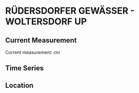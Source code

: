 # RÜDERSDORFER GEWÄSSER - WOLTERSDORF UP

## Current Measurement

Current measurement: <Value topic="rivers/pegel-online/RUEG/WOLTERSDORF-UP/measurementValue"/> cm

## Time Series

<TimeSeries topic="rivers/pegel-online/RUEG/WOLTERSDORF-UP/measurementValue" period="week" />

## Location

<WorldMap>
  <Marker lat="52.441770388845875" lon="13.764181855832785" labelTopic="rivers/pegel-online/RUEG/WOLTERSDORF-UP/measurementValue" />
</WorldMap>

